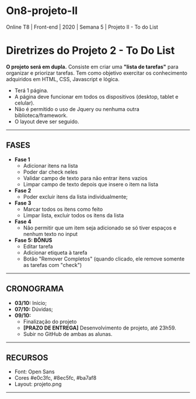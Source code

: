 # On8-projeto-II
 Online T8 | Front-end | 2020 | Semana 5 | Projeto II - To do List
 # Diretrizes do Projeto 2 - To Do List

**O projeto será em dupla.**
Consiste em criar uma **"lista de tarefas"** para organizar e priorizar tarefas.
Tem como objetivo exercitar os conhecimento adquiridos em HTML, CSS, Javascript e lógica.
- Terá 1 página.
- A página deve funcionar em todos os dispositivos (desktop, tablet e celular).
- Não é permitido o uso de Jquery ou nenhuma outra biblioteca/framework.
- O layout deve ser seguido.

--------------

## FASES
- **Fase 1**
    - Adicionar itens na lista
    - Poder dar check neles
    - Validar campo de texto para não entrar itens vazios
    - Limpar campo de texto depois que insere o item na lista
- **Fase 2**
    - Poder excluir itens da lista individualmente;
- **Fase 3**
    - Marcar todos os itens como feito
    - Limpar lista, excluir todos os itens da lista
- **Fase 4**	
    - Não permitir que um item seja adicionado se só tiver espaços e nenhum texto no input
- **Fase 5: BÔNUS**
    - Editar tarefa
    - Adicionar etiqueta à tarefa
    - Botão "Remover Completos" (quando clicado, ele remove somente as tarefas com "check")

--------------

## CRONOGRAMA
- **03/10:** Início;
- **07/10:** Dúvidas;
- **09/10:** 
    - Finalização do projeto
    - **[PRAZO DE ENTREGA]** Desenvolvimento de projeto, até 23h59.
    - Subir no GitHub de ambas as alunas.

--------------

## RECURSOS
- Font: Open Sans
- Cores #e0c3fc, #8ec5fc, #ba7af8
- Layout: projeto.png

-------------

